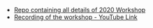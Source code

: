 - [Repo containing all details of 2020 Workshop](https://github.com/kossiitkgp/git-and-github-workshop-2020)
- [Recording of the workshop - YouTube Link](https://youtu.be/8Hz8Sx8zLGw)
